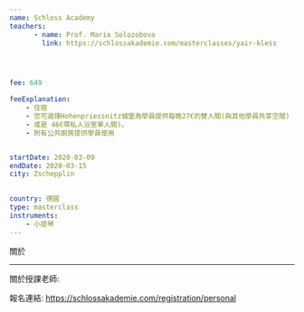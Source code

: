 ```yaml
---
name: Schloss Academy
teachers:
      - name: Prof. Maria Solozobova
        link: https://schlossakademie.com/masterclasses/yair-kless




fee: 649

feeExplanation: 
    - 住宿
    - 您可選擇Hohenpriessnitz城堡為學員提供每晚27€的雙人間(與其他學員共享空間) 
    - 或是 46€帶私人浴室單人間)。
    - 附有公共廚房提供學員使用


startDate: 2020-03-09
endDate: 2020-03-15
city: Zschepplin 
      

country: 德國
type: masterclass
instruments:
    - 小提琴
---
```

關於



<hr/>


關於授課老師:

報名連結: https://schlossakademie.com/registration/personal


